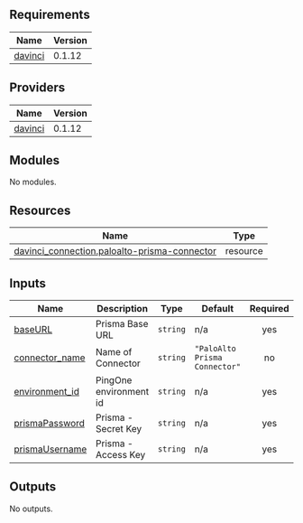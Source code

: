 <!-- BEGIN_TF_DOCS -->
## Requirements

| Name | Version |
|------|---------|
| <a name="requirement_davinci"></a> [davinci](#requirement\_davinci) | 0.1.12 |

## Providers

| Name | Version |
|------|---------|
| <a name="provider_davinci"></a> [davinci](#provider\_davinci) | 0.1.12 |

## Modules

No modules.

## Resources

| Name | Type |
|------|------|
| [davinci_connection.paloalto-prisma-connector](https://registry.terraform.io/providers/pingidentity/davinci/0.1.12/docs/resources/connection) | resource |

## Inputs

| Name | Description | Type | Default | Required |
|------|-------------|------|---------|:--------:|
| <a name="input_baseURL"></a> [baseURL](#input\_baseURL) | Prisma Base URL | `string` | n/a | yes |
| <a name="input_connector_name"></a> [connector\_name](#input\_connector\_name) | Name of Connector | `string` | `"PaloAlto Prisma Connector"` | no |
| <a name="input_environment_id"></a> [environment\_id](#input\_environment\_id) | PingOne environment id | `string` | n/a | yes |
| <a name="input_prismaPassword"></a> [prismaPassword](#input\_prismaPassword) | Prisma - Secret Key | `string` | n/a | yes |
| <a name="input_prismaUsername"></a> [prismaUsername](#input\_prismaUsername) | Prisma - Access Key | `string` | n/a | yes |

## Outputs

No outputs.
<!-- END_TF_DOCS -->